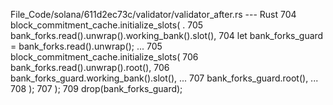 File_Code/solana/611d2ec73c/validator/validator_after.rs --- Rust
704         block_commitment_cache.initialize_slots(                                                                                                           . 
705             bank_forks.read().unwrap().working_bank().slot(),                                                                                            704         let bank_forks_guard = bank_forks.read().unwrap();
...                                                                                                                                                          705         block_commitment_cache.initialize_slots(
706             bank_forks.read().unwrap().root(),                                                                                                           706             bank_forks_guard.working_bank().slot(),
...                                                                                                                                                          707             bank_forks_guard.root(),
...                                                                                                                                                          708         );
707         );                                                                                                                                               709         drop(bank_forks_guard);

